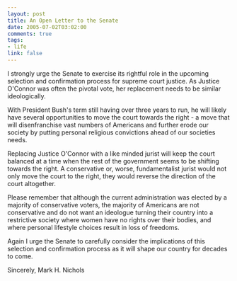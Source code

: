 ```yaml
--- 
layout: post
title: An Open Letter to the Senate
date: 2005-07-02T03:02:00
comments: true
tags:
- life
link: false
---
```

I strongly urge the Senate to exercise its rightful role in the upcoming selection and confirmation process for supreme court justice. As Justice O'Connor was often the pivotal vote, her replacement needs to be similar ideologically.

With President Bush's term still having over three years to run, he will likely have several opportunities to move the court towards the right - a move that will disenfranchise vast numbers of Americans and further erode our society by putting personal religious convictions ahead of our societies needs.

Replacing Justice O'Connor with a like minded jurist will keep the court balanced at a time when the rest of the government seems to be shifting towards the right. A conservative or, worse, fundamentalist jurist would not only move the court to the right, they would reverse the direction of the court altogether.

Please remember that although the current administration was elected by a majority of conservative voters, the majority of Americans are not conservative and do not want an ideologue turning their country into a restrictive society where women have no rights over their bodies, and where personal lifestyle choices result in loss of freedoms.

Again I urge the Senate to carefully consider the implications of this selection and confirmation process as it will shape our country for decades to come.

Sincerely,
Mark H. Nichols
